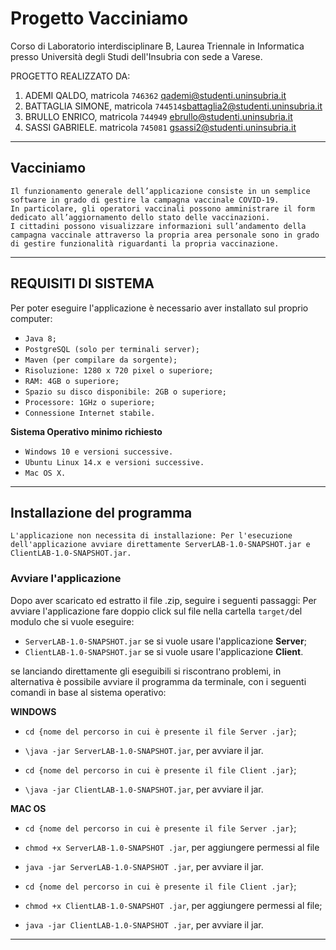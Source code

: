 # Progetto Vacciniamo 
Corso di Laboratorio interdisciplinare B, Laurea Triennale in Informatica presso Università degli Studi dell'Insubria con sede a Varese.

PROGETTO REALIZZATO DA:

1. ADEMI QALDO, matricola `746362` [qademi@studenti.uninsubria.it](mailto:qademi@studenti.uninsubria.it)
2. BATTAGLIA SIMONE, matricola `744514`[sbattaglia2@studenti.uninsubria.it](mailto:sbattaglia2@studenti.uninsubria.it)
3. BRULLO ENRICO, matricola `744949` [ebrullo@studenti.uninsubria.it](mailto:ebrullo@studenti.uninsubria.it)
4. SASSI GABRIELE. matricola `745081` [gsassi2@studenti.uninsubria.it](mailto:gsassi2@studenti.uninsubria.it)
---------------------------------------------------------------------------


## Vacciniamo
```
Il funzionamento generale dell’applicazione consiste in un semplice software in grado di gestire la campagna vaccinale COVID-19. 
In particolare, gli operatori vaccinali possono amministrare il form dedicato all’aggiornamento dello stato delle vaccinazioni. 
I cittadini possono visualizzare informazioni sull’andamento della campagna vaccinale attraverso la propria area personale sono in grado di gestire funzionalità riguardanti la propria vaccinazione.
```
---------------------------------------------------------------------------

## REQUISITI DI SISTEMA

Per poter eseguire l'applicazione è necessario aver installato sul proprio computer:

* `Java 8;`
* `PostgreSQL (solo per terminali server);`
* `Maven (per compilare da sorgente);`
* `Risoluzione: 1280 x 720 pixel o superiore;`
* `RAM: 4GB o superiore;`
* `Spazio su disco disponibile: 2GB o superiore;`
* `Processore: 1GHz o superiore;`
* `Connessione Internet stabile.`

**Sistema Operativo minimo richiesto**

* `Windows 10 e versioni successive.`
* `Ubuntu Linux 14.x e versioni successive.`
* `Mac OS X.`
---------------------------------------------------------------------------

## Installazione del programma
```
L'applicazione non necessita di installazione: Per l'esecuzione dell'applicazione avviare direttamente ServerLAB-1.0-SNAPSHOT.jar e ClientLAB-1.0-SNAPSHOT.jar.
```

### Avviare l'applicazione 
Dopo aver scaricato ed estratto il file .zip, seguire i seguenti passaggi:
Per avviare l'applicazione fare doppio click sul file nella cartella `target/`del modulo che si vuole eseguire:

* `ServerLAB-1.0-SNAPSHOT.jar` se si vuole usare l'applicazione **Server**;
* `ClientLAB-1.0-SNAPSHOT.jar` se si vuole usare l'applicazione **Client**.

se lanciando direttamente gli eseguibili si riscontrano problemi, in alternativa è possibile avviare il programma da terminale, con i seguenti comandi in base al sistema operativo: 

**WINDOWS**
* `cd {nome del percorso in cui è presente il file Server .jar}`;
* `\java -jar ServerLAB-1.0-SNAPSHOT.jar`, per avviare il jar. 

* `cd {nome del percorso in cui è presente il file Client .jar}`;
* `\java -jar ClientLAB-1.0-SNAPSHOT.jar`, per avviare il jar. 

**MAC OS**
* `cd {nome del percorso in cui è presente il file Server .jar}`;
* `chmod +x ServerLAB-1.0-SNAPSHOT .jar`, per aggiungere permessi al file
* `java -jar ServerLAB-1.0-SNAPSHOT .jar`, per avviare il jar.

* `cd {nome del percorso in cui è presente il file Client .jar}`;
* `chmod +x ClientLAB-1.0-SNAPSHOT .jar`, per aggiungere permessi al file;
* `java -jar ClientLAB-1.0-SNAPSHOT .jar`, per avviare il jar.
---------------------------------------------------------------------------

